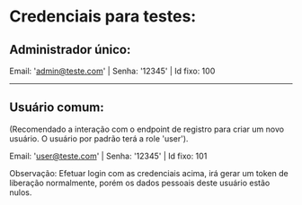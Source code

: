 # Credenciais para testes:

## Administrador único:

Email: 'admin@teste.com' | Senha: '12345' | Id fixo: 100

__________________________

## Usuário comum:

(Recomendado a interação com o endpoint de registro para criar um novo usuário. O usuário por padrão terá a role 'user').

Email: 'user@teste.com' | Senha: '12345' | Id fixo: 101

Observação: Efetuar login com as credenciais acima, irá gerar um token de liberação normalmente, porém os dados pessoais deste usuário estão nulos.
